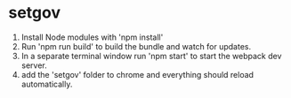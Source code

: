 # setgov

1) Install Node modules with 'npm install'  
2) Run 'npm run build' to build the bundle and watch for updates.  
3) In a separate terminal window run 'npm start' to start the webpack dev server.  
4) add the 'setgov' folder to chrome and everything should reload automatically.  
